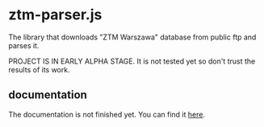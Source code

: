 ztm-parser.js
=============

The library that downloads "ZTM Warszawa" database from public ftp and parses it.

PROJECT IS IN EARLY ALPHA STAGE. It is not tested yet so don't trust the results of its work.

documentation
------------

The documentation is not finished yet. You can find it [here](doc/guide.md).
